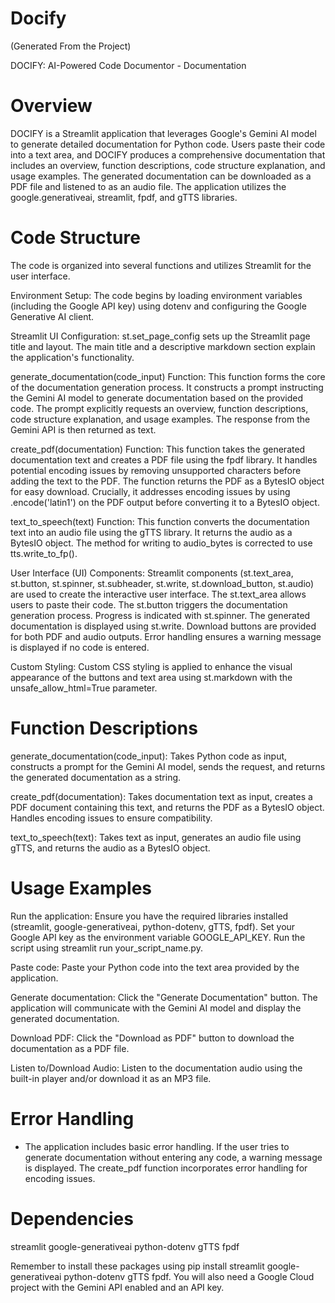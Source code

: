 # Docify

(Generated From the Project)

DOCIFY: AI-Powered Code Documentor - Documentation

# Overview
DOCIFY is a Streamlit application that leverages Google's Gemini AI model to generate detailed documentation for Python code. Users paste their code into a text area, and DOCIFY produces a comprehensive documentation that includes an overview, function descriptions, code structure explanation, and usage examples. The generated documentation can be downloaded as a PDF file and listened to as an audio file. The application utilizes the google.generativeai, streamlit, fpdf, and gTTS libraries.

# Code Structure
The code is organized into several functions and utilizes Streamlit for the user interface.

Environment Setup: The code begins by loading environment variables (including the Google API key) using dotenv and configuring the Google Generative AI client.

Streamlit UI Configuration: st.set_page_config sets up the Streamlit page title and layout. The main title and a descriptive markdown section explain the application's functionality.

generate_documentation(code_input) Function: This function forms the core of the documentation generation process. It constructs a prompt instructing the Gemini AI model to generate documentation based on the provided code. The prompt explicitly requests an overview, function descriptions, code structure explanation, and usage examples. The response from the Gemini API is then returned as text.

create_pdf(documentation) Function: This function takes the generated documentation text and creates a PDF file using the fpdf library. It handles potential encoding issues by removing unsupported characters before adding the text to the PDF. The function returns the PDF as a BytesIO object for easy download. Crucially, it addresses encoding issues by using .encode('latin1') on the PDF output before converting it to a BytesIO object.

text_to_speech(text) Function: This function converts the documentation text into an audio file using the gTTS library. It returns the audio as a BytesIO object. The method for writing to audio_bytes is corrected to use tts.write_to_fp().

User Interface (UI) Components: Streamlit components (st.text_area, st.button, st.spinner, st.subheader, st.write, st.download_button, st.audio) are used to create the interactive user interface. The st.text_area allows users to paste their code. The st.button triggers the documentation generation process. Progress is indicated with st.spinner. The generated documentation is displayed using st.write. Download buttons are provided for both PDF and audio outputs. Error handling ensures a warning message is displayed if no code is entered.

Custom Styling: Custom CSS styling is applied to enhance the visual appearance of the buttons and text area using st.markdown with the unsafe_allow_html=True parameter.

# Function Descriptions
generate_documentation(code_input): Takes Python code as input, constructs a prompt for the Gemini AI model, sends the request, and returns the generated documentation as a string.

create_pdf(documentation): Takes documentation text as input, creates a PDF document containing this text, and returns the PDF as a BytesIO object. Handles encoding issues to ensure compatibility.

text_to_speech(text): Takes text as input, generates an audio file using gTTS, and returns the audio as a BytesIO object.

# Usage Examples
Run the application: Ensure you have the required libraries installed (streamlit, google-generativeai, python-dotenv, gTTS, fpdf). Set your Google API key as the environment variable GOOGLE_API_KEY. Run the script using streamlit run your_script_name.py.

Paste code: Paste your Python code into the text area provided by the application.

Generate documentation: Click the "Generate Documentation" button. The application will communicate with the Gemini AI model and display the generated documentation.

Download PDF: Click the "Download as PDF" button to download the documentation as a PDF file.

Listen to/Download Audio: Listen to the documentation audio using the built-in player and/or download it as an MP3 file.

# Error Handling
- The application includes basic error handling. If the user tries to generate documentation without entering any code, a warning message is displayed. The create_pdf function incorporates error handling for encoding issues.

# Dependencies
streamlit
google-generativeai
python-dotenv
gTTS
fpdf

Remember to install these packages using pip install streamlit google-generativeai python-dotenv gTTS fpdf. You will also need a Google Cloud project with the Gemini API enabled and an API key.
